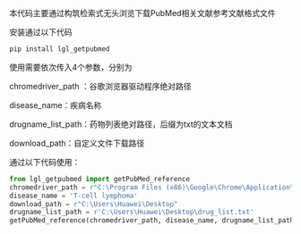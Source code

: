本代码主要通过构筑检索式无头浏览下载PubMed相关文献参考文献格式文件

安装通过以下代码

```python
pip install lgl_getpubmed
```

使用需要依次传入4个参数，分别为

chromedriver_path ：谷歌浏览器驱动程序绝对路径

disease_name：疾病名称

drugname_list_path：药物列表绝对路径，后缀为txt的文本文档

download_path：自定义文件下载路径

通过以下代码使用：

```python
from lgl_getpubmed import getPubMed_reference
chromedriver_path = r"C:\Program Files (x86)\Google\Chrome\Application\chromedriver.exe"  ##浏览器驱动路径
disease_name = 'T-cell lymphoma'                                                          ##疾病名称
download_path = r"C:\Users\Huawei\Desktop"                                                ##下载路径
drugname_list_path = r'C:\Users\Huawei\Desktop\drug_list.txt'                             ##药物名称列表
getPubMed_reference(chromedriver_path, disease_name, drugname_list_path, download_path)  ##浏览器驱动；疾病名称；药物名称列表；下载路径
```